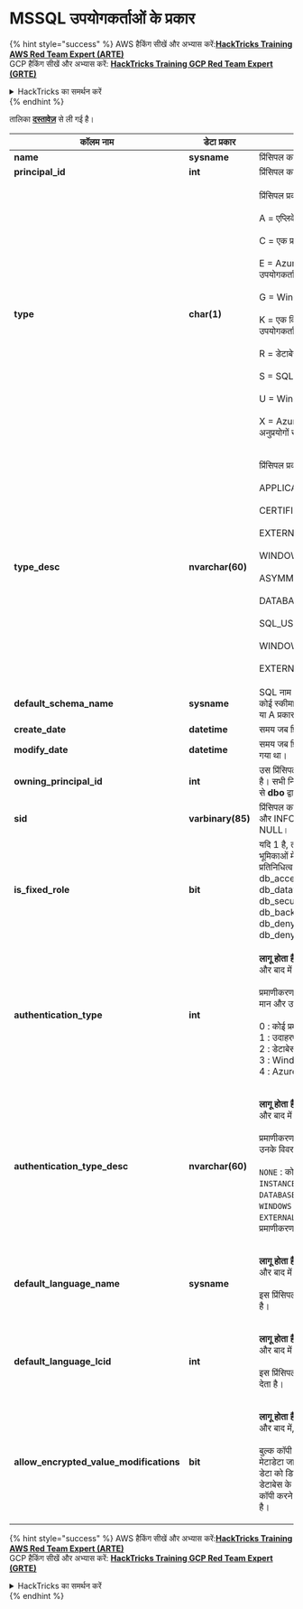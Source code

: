 # MSSQL उपयोगकर्ताओं के प्रकार

{% hint style="success" %}
AWS हैकिंग सीखें और अभ्यास करें:<img src="/.gitbook/assets/arte.png" alt="" data-size="line">[**HackTricks Training AWS Red Team Expert (ARTE)**](https://training.hacktricks.xyz/courses/arte)<img src="/.gitbook/assets/arte.png" alt="" data-size="line">\
GCP हैकिंग सीखें और अभ्यास करें: <img src="/.gitbook/assets/grte.png" alt="" data-size="line">[**HackTricks Training GCP Red Team Expert (GRTE)**<img src="/.gitbook/assets/grte.png" alt="" data-size="line">](https://training.hacktricks.xyz/courses/grte)

<details>

<summary>HackTricks का समर्थन करें</summary>

* [**सदस्यता योजनाएँ**](https://github.com/sponsors/carlospolop) देखें!
* **हमारे** 💬 [**Discord समूह**](https://discord.gg/hRep4RUj7f) या [**टेलीग्राम समूह**](https://t.me/peass) में शामिल हों या **हमें** **Twitter** 🐦 [**@hacktricks\_live**](https://twitter.com/hacktricks\_live)** पर फॉलो करें।**
* **हैकिंग ट्रिक्स साझा करें और** [**HackTricks**](https://github.com/carlospolop/hacktricks) और [**HackTricks Cloud**](https://github.com/carlospolop/hacktricks-cloud) गिटहब रिपोजिटरी में PR सबमिट करें।

</details>
{% endhint %}

तालिका [**दस्तावेज़**](https://learn.microsoft.com/en-us/sql/relational-databases/system-catalog-views/sys-database-principals-transact-sql?view=sql-server-ver16) से ली गई है।

| कॉलम नाम                                   | डेटा प्रकार       | विवरण                                                                                                                                                                                                                                                                                                                                                                                                                                            |
| ------------------------------------------ | ----------------- | ------------------------------------------------------------------------------------------------------------------------------------------------------------------------------------------------------------------------------------------------------------------------------------------------------------------------------------------------------------------------------------------------------------------------------------------------------ |
| **name**                                   | **sysname**       | प्रिंसिपल का नाम, डेटाबेस के भीतर अद्वितीय।                                                                                                                                                                                                                                                                                                                                                                                                         |
| **principal\_id**                          | **int**           | प्रिंसिपल का ID, डेटाबेस के भीतर अद्वितीय।                                                                                                                                                                                                                                                                                                                                                                                                           |
| **type**                                   | **char(1)**       | <p>प्रिंसिपल प्रकार:<br><br>A = एप्लिकेशन भूमिका<br><br>C = एक प्रमाणपत्र से मैप किया गया उपयोगकर्ता<br><br>E = Azure Active Directory से बाहरी उपयोगकर्ता<br><br>G = Windows समूह<br><br>K = एक विषम कुंजी से मैप किया गया उपयोगकर्ता<br><br>R = डेटाबेस भूमिका<br><br>S = SQL उपयोगकर्ता<br><br>U = Windows उपयोगकर्ता<br><br>X = Azure Active Directory समूह या अनुप्रयोगों से बाहरी समूह</p>                                                                                  |
| **type\_desc**                             | **nvarchar(60)**  | <p>प्रिंसिपल प्रकार का विवरण।<br><br>APPLICATION_ROLE<br><br>CERTIFICATE_MAPPED_USER<br><br>EXTERNAL_USER<br><br>WINDOWS_GROUP<br><br>ASYMMETRIC_KEY_MAPPED_USER<br><br>DATABASE_ROLE<br><br>SQL_USER<br><br>WINDOWS_USER<br><br>EXTERNAL_GROUPS</p>                                                                                                                                                                                               |
| **default\_schema\_name**                  | **sysname**       | SQL नाम का उपयोग किया जाने वाला नाम जब कोई स्कीमा निर्दिष्ट नहीं किया गया हो। S, U, या A प्रकार के प्रिंसिपलों के लिए NULL।                                                                                                                                                                                                                                                                                                                                                   |
| **create\_date**                           | **datetime**      | समय जब प्रिंसिपल बनाया गया था।                                                                                                                                                                                                                                                                                                                                                                                                               |
| **modify\_date**                           | **datetime**      | समय जब प्रिंसिपल को अंतिम बार संशोधित किया गया था।                                                                                                                                                                                                                                                                                                                                                                                                         |
| **owning\_principal\_id**                  | **int**           | उस प्रिंसिपल का ID जो इस प्रिंसिपल का मालिक है। सभी निश्चित डेटाबेस भूमिकाएँ डिफ़ॉल्ट रूप से **dbo** द्वारा स्वामित्व में होती हैं।                                                                                                                                                                                                                                                                                                                                                |
| **sid**                                    | **varbinary(85)** | प्रिंसिपल का SID (सुरक्षा पहचानकर्ता)। SYS और INFORMATION SCHEMAS के लिए NULL।                                                                                                                                                                                                                                                                                                                                                                      |
| **is\_fixed\_role**                        | **bit**           | यदि 1 है, तो यह पंक्ति निश्चित डेटाबेस भूमिकाओं में से एक के लिए एक प्रविष्टि का प्रतिनिधित्व करती है: db\_owner, db\_accessadmin, db\_datareader, db\_datawriter, db\_ddladmin, db\_securityadmin, db\_backupoperator, db\_denydatareader, db\_denydatawriter।                                                                                                                                                                                                                       |
| **authentication\_type**                   | **int**           | <p><strong>लागू होता है</strong>: SQL Server 2012 (11.x) और बाद में।<br><br>प्रमाणीकरण प्रकार का संकेत देता है। संभावित मान और उनके विवरण निम्नलिखित हैं।<br><br>0 : कोई प्रमाणीकरण नहीं<br>1 : उदाहरण प्रमाणीकरण<br>2 : डेटाबेस प्रमाणीकरण<br>3 : Windows प्रमाणीकरण<br>4 : Azure Active Directory प्रमाणीकरण</p>                                                                                                        |
| **authentication\_type\_desc**             | **nvarchar(60)**  | <p><strong>लागू होता है</strong>: SQL Server 2012 (11.x) और बाद में।<br><br>प्रमाणीकरण प्रकार का विवरण। संभावित मान और उनके विवरण निम्नलिखित हैं।<br><br><code>NONE</code> : कोई प्रमाणीकरण नहीं<br><code>INSTANCE</code> : उदाहरण प्रमाणीकरण<br><code>DATABASE</code> : डेटाबेस प्रमाणीकरण<br><code>WINDOWS</code> : Windows प्रमाणीकरण<br><code>EXTERNAL</code>: Azure Active Directory प्रमाणीकरण</p> |
| **default\_language\_name**                | **sysname**       | <p><strong>लागू होता है</strong>: SQL Server 2012 (11.x) और बाद में।<br><br>इस प्रिंसिपल के लिए डिफ़ॉल्ट भाषा का संकेत देता है।</p>                                                                                                                                                                                                                                                                                                                        |
| **default\_language\_lcid**                | **int**           | <p><strong>लागू होता है</strong>: SQL Server 2012 (11.x) और बाद में।<br><br>इस प्रिंसिपल के लिए डिफ़ॉल्ट LCID का संकेत देता है।</p>                                                                                                                                                                                                                                                                                                                            |
| **allow\_encrypted\_value\_modifications** | **bit**           | <p><strong>लागू होता है</strong>: SQL Server 2016 (13.x) और बाद में, SQL Database।<br><br>बुल्क कॉपी संचालन में सर्वर पर क्रिप्टोग्राफिक मेटाडेटा जांचों को दबाता है। यह उपयोगकर्ता को डेटा को डिक्रिप्ट किए बिना, तालिकाओं या डेटाबेस के बीच हमेशा एन्क्रिप्टेड डेटा को बल्क कॉपी करने की अनुमति देता है। डिफ़ॉल्ट OFF है।</p>                                                                                                                     |

{% hint style="success" %}
AWS हैकिंग सीखें और अभ्यास करें:<img src="/.gitbook/assets/arte.png" alt="" data-size="line">[**HackTricks Training AWS Red Team Expert (ARTE)**](https://training.hacktricks.xyz/courses/arte)<img src="/.gitbook/assets/arte.png" alt="" data-size="line">\
GCP हैकिंग सीखें और अभ्यास करें: <img src="/.gitbook/assets/grte.png" alt="" data-size="line">[**HackTricks Training GCP Red Team Expert (GRTE)**<img src="/.gitbook/assets/grte.png" alt="" data-size="line">](https://training.hacktricks.xyz/courses/grte)

<details>

<summary>HackTricks का समर्थन करें</summary>

* [**सदस्यता योजनाएँ**](https://github.com/sponsors/carlospolop) देखें!
* **हमारे** 💬 [**Discord समूह**](https://discord.gg/hRep4RUj7f) या [**टेलीग्राम समूह**](https://t.me/peass) में शामिल हों या **हमें** **Twitter** 🐦 [**@hacktricks\_live**](https://twitter.com/hacktricks\_live)** पर फॉलो करें।**
* **हैकिंग ट्रिक्स साझा करें और** [**HackTricks**](https://github.com/carlospolop/hacktricks) और [**HackTricks Cloud**](https://github.com/carlospolop/hacktricks-cloud) गिटहब रिपोजिटरी में PR सबमिट करें।

</details>
{% endhint %}
